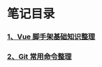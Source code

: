 # 笔记目录

### [1、Vue 脚手架基础知识整理](https://note.longdada.me/vue-cli.html)

### [2、Git 常用命令整理](https://note.longdada.me/git.html)
